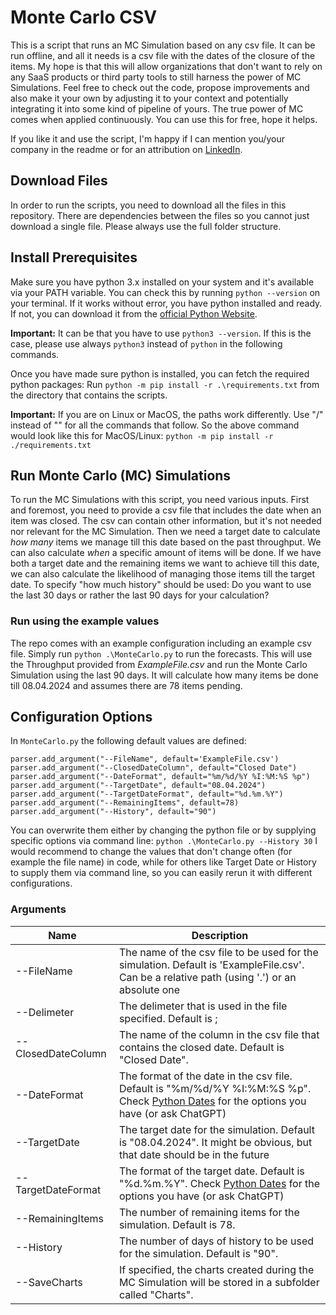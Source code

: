 # Monte Carlo CSV
This is a script that runs an MC Simulation based on any csv file. It can be run offline, and all it needs is a csv file with the dates of the closure of the items. My hope is that this will allow organizations that don't want to rely on any SaaS products or third party tools to still harness the power of MC Simulations.
Feel free to check out the code, propose improvements and also make it your own by adjusting it to your context and potentially integrating it into some kind of pipeline of yours. The true power of MC comes when applied continuously. You can use this for free, hope it helps.

If you like it and use the script, I'm happy if I can mention you/your company in the readme or for an attribution on [LinkedIn](https://www.linkedin.com/in/huserben/).

## Download Files
In order to run the scripts, you need to download all the files in this repository. There are dependencies between the files so you cannot just download a single file. Please always use the full folder structure.

## Install Prerequisites
Make sure you have python 3.x installed on your system and it's available via your PATH variable. You can check this by running `python --version` on your terminal. If it works without error, you have python installed and ready. If not, you can download it from the [official Python Website](https://www.python.org/downloads/).

**Important:** It can be that you have to use `python3 --version`. If this is the case, please use always `python3` instead of `python` in the following commands.

Once you have made sure python is installed, you can fetch the required python packages:
Run `python -m pip install -r .\requirements.txt` from the directory that contains the scripts.

**Important:** If you are on Linux or MacOS, the paths work differently. Use "/" instead of "\" for all the commands that follow. So the above command would look like this for MacOS/Linux:
`python -m pip install -r ./requirements.txt`

## Run Monte Carlo (MC) Simulations
To run the MC Simulations with this script, you need various inputs. First and foremost, you need to provide a csv file that includes the date when an item was closed. The csv can contain other information, but it's not needed nor relevant for the MC Simulation. Then we need a target date to calculate *how many* items we manage till this date based on the past throughput. We can also calculate *when* a specific amount of items will be done. If we have both a target date and the remaining items we want to achieve till this date, we can also calculate the likelihood of managing those items till the target date.
To specify "how much history" should be used: Do you want to use the last 30 days or rather the last 90 days for your calculation?

### Run using the example values
The repo comes with an example configuration including an example csv file.
Simply run `python .\MonteCarlo.py` to run the forecasts. This will use the Throughput provided from *ExampleFile.csv* and run the Monte Carlo Simulation using the last 90 days. It will calculate how many items be done till 08.04.2024 and assumes there are 78 items pending.

## Configuration Options
In `MonteCarlo.py` the following default values are defined:

```
parser.add_argument("--FileName", default='ExampleFile.csv')
parser.add_argument("--ClosedDateColumn", default="Closed Date")
parser.add_argument("--DateFormat", default="%m/%d/%Y %I:%M:%S %p")
parser.add_argument("--TargetDate", default="08.04.2024")
parser.add_argument("--TargetDateFormat", default="%d.%m.%Y")
parser.add_argument("--RemainingItems", default=78)
parser.add_argument("--History", default="90")
```

You can overwrite them either by changing the python file or by supplying specific options via command line: `python .\MonteCarlo.py --History 30`
I would recommend to change the values that don't change often (for example the file name) in code, while for others like Target Date or History to supply them via command line, so you can easily rerun it with different configurations.

### Arguments
Name | Description |
--- | --- |
--FileName | The name of the csv file to be used for the simulation. Default is 'ExampleFile.csv'. Can be a relative path (using '.') or an absolute one |
--Delimeter | The delimeter that is used in the file specified. Default is ; |
--ClosedDateColumn | The name of the column in the csv file that contains the closed date. Default is "Closed Date". |
--DateFormat | The format of the date in the csv file. Default is "%m/%d/%Y %I:%M:%S %p". Check [Python Dates](https://www.w3schools.com/python/python_datetime.asp) for the options you have (or ask ChatGPT) |
--TargetDate | The target date for the simulation. Default is "08.04.2024". It might be obvious, but that date should be in the future |
--TargetDateFormat | The format of the target date. Default is "%d.%m.%Y". Check [Python Dates](https://www.w3schools.com/python/python_datetime.asp) for the options you have (or ask ChatGPT) |
--RemainingItems | The number of remaining items for the simulation. Default is 78. |
--History | The number of days of history to be used for the simulation. Default is "90". |
--SaveCharts | If specified, the charts created during the MC Simulation will be stored in a subfolder called "Charts". |
